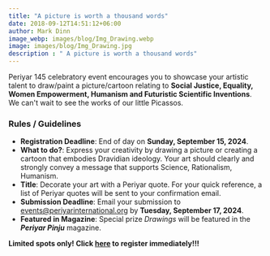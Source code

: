 ```yaml
---
title: "A picture is worth a thousand words"
date: 2018-09-12T14:51:12+06:00
author: Mark Dinn
image_webp: images/blog/Img_Drawing.webp
image: images/blog/Img_Drawing.jpg
description : " A picture is worth a thousand words"
---
```



Periyar 145 celebratory event encourages you to showcase your artistic talent to draw/paint a picture/cartoon relating to **Social Justice, Equality, Women Empowerment, Humanism and Futuristic Scientific Inventions**. We can't wait to see the works of our little Picassos.

### Rules / Guidelines

- **Registration Deadline**: End of day on **Sunday, September 15, 2024**.
- **What to do?**: Express your creativity by drawing a picture or creating a cartoon that embodies Dravidian ideology. Your art should clearly and strongly convey a message that supports Science, Rationalism, Humanism.
- **Title**: Decorate your art with a Periyar quote. For your quick reference, a list of Periyar quotes will be sent to your confirmation email.
- **Submission Deadline**: Email your submission to events@periyarinternational.org by **Tuesday, September 17, 2024**.
- **Featured in Magazine**: Special prize *Drawings* will be featured in the ***Periyar Pinju*** magazine.

**Limited spots only! Click [here](#) to register immediately!!!**